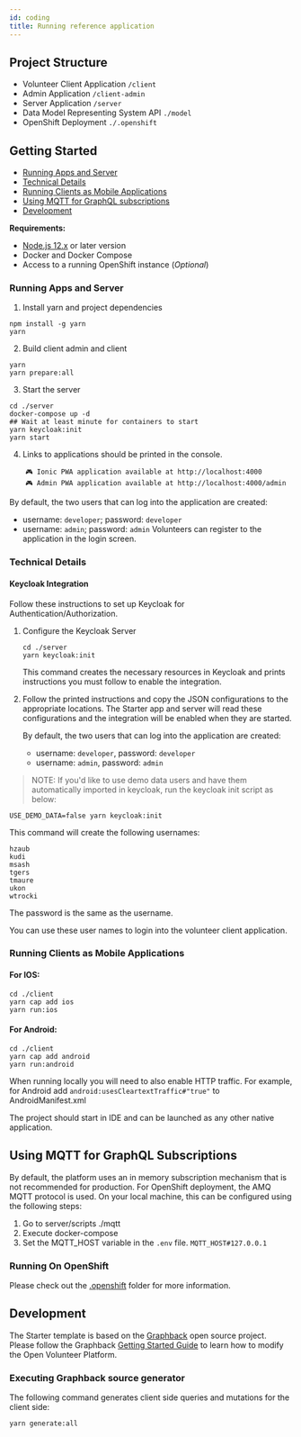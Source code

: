 ```yaml
---
id: coding
title: Running reference application
---
```


## Project Structure
- Volunteer Client Application `/client`
- Admin Application `/client-admin`
- Server Application `/server`
- Data Model Representing System API `./model`
- OpenShift Deployment `./.openshift`

## Getting Started
* [Running Apps and Server](Running-Apps-and-Server)
* [Technical Details](Technical-Details)
* [Running Clients as Mobile Applications](Running-Clients-as-Mobile-Applications)
* [Using MQTT for GraphQL subscriptions](Using-MQTT-for-GraphQL-Subscriptions)
* [Development](Development) 

**Requirements:**
- [Node.js 12.x](https://nodejs.org/en/download/) or later version
- Docker and Docker Compose
- Access to a running OpenShift instance (_Optional_)

### Running Apps and Server

1. Install yarn and project dependencies
```shell
npm install -g yarn
yarn
```
2. Build client admin and client 
```shell
yarn
yarn prepare:all
```
3. Start the server
```shell
cd ./server
docker-compose up -d
## Wait at least minute for containers to start
yarn keycloak:init
yarn start
```
4. Links to applications should be printed in the console.
```shell
    🎮 Ionic PWA application available at http://localhost:4000
    🎮 Admin PWA application available at http://localhost:4000/admin
```
  By default, the two users that can log into the application are created:
  - username: `developer`; password: `developer`
  - username: `admin`; password: `admin`
   Volunteers can register to the application in the login screen. 


### Technical Details

#### Keycloak Integration

Follow these instructions to set up Keycloak for Authentication/Authorization.

1. Configure the Keycloak Server

    ```shell
    cd ./server
    yarn keycloak:init
    ```
   This command creates the necessary resources in Keycloak and prints instructions you must follow to enable the integration.

2. Follow the printed instructions and copy the JSON configurations to the appropriate locations.
   The Starter app and server will read these configurations and the integration will be enabled when they are started.

   By default, the two users that can log into the application are created:
   - username: `developer`, password: `developer`
   - username: `admin`, password: `admin`

> NOTE: If you'd like to use demo data users and have them automatically imported in keycloak, run the keycloak init script as below: 
```shell
USE_DEMO_DATA=false yarn keycloak:init
``` 

This command will create the following usernames:

```log
hzaub	
kudi
msash
tgers
tmaure
ukon
wtrocki
```

The password is the same as the username.

You can use these user names to login into the volunteer client application. 

### Running Clients as Mobile Applications

#### For IOS:
```
cd ./client
yarn cap add ios
yarn run:ios
```

#### For Android:
```
cd ./client
yarn cap add android
yarn run:android
```

When running locally you will need to also enable HTTP traffic. 
For example, for Android add `android:usesCleartextTraffic#"true"` to AndroidManifest.xml

The project should start in IDE and can be launched as any other native application.

## Using MQTT for GraphQL Subscriptions

By default, the platform uses an in memory subscription mechanism that is not recommended for production. For OpenShift deployment, the AMQ MQTT protocol is used. On your local machine, this can be configured using the following steps:

1. Go to server/scripts ./mqtt
2. Execute docker-compose
3. Set the MQTT_HOST variable in the `.env` file. 
   `MQTT_HOST#127.0.0.1`

### Running On OpenShift

Please check out the [.openshift](platform/.openshift/README.md) folder for more information.

## Development 

The Starter template is based on the [Graphback](https://graphback.dev) open source project. Please follow the Graphback [Getting Started Guide](https://graphback.dev/docs/intro/datamodel) to learn how to modify the Open Volunteer Platform.

### Executing Graphback source generator

The  following command generates client side queries and mutations for the client side:

```sh
yarn generate:all
```
